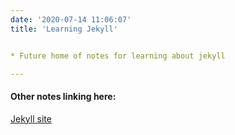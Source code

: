 ```yaml
---
date: '2020-07-14 11:06:07'
title: 'Learning Jekyll'


* Future home of notes for learning about jekyll

---
```

#### Other notes linking here:

[Jekyll site](/Jekyll-site)
